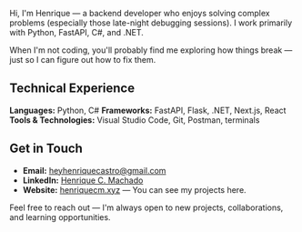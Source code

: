 Hi, I'm Henrique — a backend developer who enjoys solving complex problems (especially those late-night debugging sessions). I work primarily with Python, FastAPI, C#, and .NET.

When I'm not coding, you'll probably find me exploring how things break — just so I can figure out how to fix them.

## Technical Experience

**Languages:** Python, C#
**Frameworks:** FastAPI, Flask, .NET, Next.js, React
**Tools & Technologies:** Visual Studio Code, Git, Postman, terminals

## Get in Touch

* **Email:** [heyhenriquecastro@gmail.com](mailto:heyhenriquecastro@gmail.com)
* **LinkedIn:** [Henrique C. Machado](https://www.linkedin.com/in/henriquecmachado/)
* **Website:** [henriquecm.xyz](https://henriquecm.xyz) — You can see my projects here. 

Feel free to reach out — I'm always open to new projects, collaborations, and learning opportunities.
